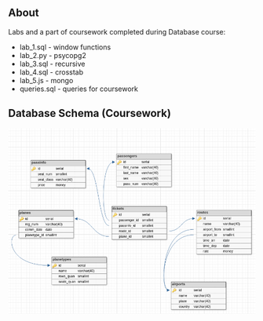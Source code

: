 ## About

Labs and a part of coursework completed during Database course:
- lab_1.sql - window functions
- lab_2.py - psycopg2
- lab_3.sql - recursive
- lab_4.sql - crosstab
- lab_5.js - mongo
- queries.sql - queries for coursework

## Database Schema (Coursework)

![](schema.png)
